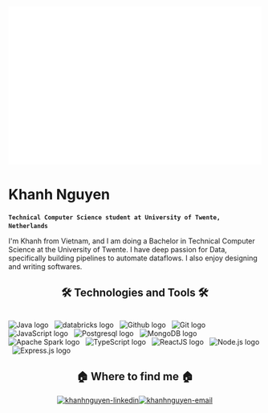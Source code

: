 <!DOCTYPE html>
<html>
<head>
  <style>
    .contacts {
      display:flex;
      flex-direction: row; 
      justify-content: center;
    }

    details {
      border: 1px solid #aaa;
      border-radius: 4px;
      padding: 0.5em 0.5em 0;
    }

    summary {
      font-weight: bold;
      margin: -0.5em -0.5em 0;
      padding: 0.5em;
    }

    details[open] {
      padding: 0.5em;
    }

    details[open] summary {
      border-bottom: 1px solid #aaa;
      margin-bottom: 0.5em;
    }

  </style>
</head>

<body>
<a href="#" target="_blank">
  <img src="svg/khanhnguyen.svg" width="1200" alt="khanhnguyen" />
</a>

# Khanh Nguyen

**`Technical Computer Science student at University of Twente, Netherlands`**

<p> 
  I'm Khanh from Vietnam, and I am doing a Bachelor in Technical Computer Science at the University of Twente. I have deep passion for Data, specifically building pipelines to automate dataflows. I also enjoy designing and writing softwares.
</p>

<h2 align="center">🛠 Technologies and Tools 🛠</h2>
<br>
<!-- https://simpleicons.org/ -->
<span><img src="https://img.shields.io/badge/Python-282C34?logo=python&logoColor=#3776AB" alt="Java logo" title="Python" height="25" /></span>
&nbsp;
<span><img src="https://img.shields.io/badge/Databricks%20-282C34?logo=databricks&logoColor=#FF3621" alt="databricks logo" title="databricks" height="25" /></span>
&nbsp;
<span><img src="https://img.shields.io/badge/GitHub-282C34?logo=github&logoColor=black" alt="Github logo" title="Github" height="25" /></span>
&nbsp;
<span><img src="https://img.shields.io/badge/Git-282C34?logo=git&logoColor=red" alt="Git logo" title="Git" height="25" /></span>
&nbsp;
<span><img src="https://img.shields.io/badge/JavaScript-282C34?logo=javascript&logoColor=F7DF1E" alt="JavaScript logo" title="JavaScript" height="25" /></span>
&nbsp;
<span><img src="https://img.shields.io/badge/Postgresql-282C34?logo=postgresql&logoColor=#4169E1" alt="Postgresql logo" title="Postgresql" height="25" /></span>
&nbsp;
<span><img src="https://img.shields.io/badge/MongoDB-282C34?logo=mongodb&logoColor=47A248" alt="MongoDB logo" title="MongoDB" height="25" /></span>
&nbsp;
<span><img src="https://img.shields.io/badge/Apache Spark-282C34?logo=apachespark&logoColor=#E25A1C" alt="Apache Spark logo" title="ApacheSpark" height="25" /></span>
&nbsp;
<span><img src="https://img.shields.io/badge/TypeScript-282C34?logo=typescript&logoColor=3178C6" alt="TypeScript logo" title="TypeScript" height="25" /></span>
&nbsp;
<span><img src="https://img.shields.io/badge/ReactJS-282C34?logo=react&logoColor=61DAFB" alt="ReactJS logo" title="ReactJS" height="25" /></span>
&nbsp;
<span><img src="https://img.shields.io/badge/Node.js-282C34?logo=node.js&logoColor=00F200" alt="Node.js logo" title="Node.js" height="25" /></span>
&nbsp;
<span><img src="https://img.shields.io/badge/Express-282C34?logo=express&logoColor=FFFFFF" alt="Express.js logo" title="Express.js" height="25" /></span>
&nbsp;


<h2 align="center">🏠 Where to find me 🏠</h2>

<div class= "contacts" align="center">

  <a href="https://www.linkedin.com/in/nguyenhoangnamkhanh/" target="blank">
    <img src="https://img.icons8.com/bubbles/100/000000/linkedin.png" alt="khanhnguyen-linkedin" />

  <a href="mailto:khanhnguyen7802@gmail.com" target="top">
    <img src="https://img.icons8.com/bubbles/100/000000/apple-mail.png" alt="khanhnguyen-email" />
  </a>

  <!-- <a href="tel:+31687105933" target="blank">
    <img src="https://img.icons8.com/?size=100&id=CCDYqb5KK5vI&format=png&color=000000" alt="phone-number" />
  </a> -->
</div>

<!-- <h2 align='center'>
  <details> 
  
  <summary>📘 All Projects</summary> -->
  <!-- Repo info cards - https://github.com/anuraghazra/github-readme-stats -->
  <!-- Small repo cards (fork) - https://github.com/DenverCoder1/github-readme-stats -->

<!-- <a href="https://github.com/khanhnguyen7802?tab=repositories"><img alt="All Repositories" title="All Repositories" src="https://custom-icon-badges.demolab.com/badge/-Click%20Here%20For%20All%20My%20Repos-1F222E?style=for-the-badge&logoColor=white&logo=repo"/></a> -->

  <!-- </details>
</h2> -->

</body>
</html>
